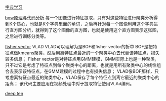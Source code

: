 [字典学习](https://www.cnblogs.com/hdu-zsk/p/5954658.html)

[bow原理与代码分析](https://blog.csdn.net/tiandijun/article/details/51143765)
每一个图像进行特征提取，只有对这些特征进行聚类分析得到K个质心，也就是K个字典里面的单词，之后再针对每一个图像利用这个字典进行直方图分析，就得到了这个图像的直方图，也就是使用这个直方图表示这张图，之后进行训练分类等。

[fisher vector](https://www.cnblogs.com/lutaitou/articles/6242636.html)
VLAD VLAD可以理解为是BOF和fisher vector的折中 BOF是把特征点做kmeans聚类，然后用离特征点最近的一个聚类中心去代替该特征点，损失较多信息； Fisher vector是对特征点用GMM建模，GMM实际上也是一种聚类，只不过它是考虑了特征点到每个聚类中心的距离，也就是用所有聚类中心的线性组合去表示该特征点，在GMM建模的过程中也有损失信息； VLAD像BOF那样，只考虑离特征点最近的聚类中心，VLAD保存了每个特征点到离它最近的聚类中心的距离； 该代码主要应用在视频处理中对于提取特征使用VLAd编码。 

[deep ten](https://blog.csdn.net/u011974639/article/details/79887573)
